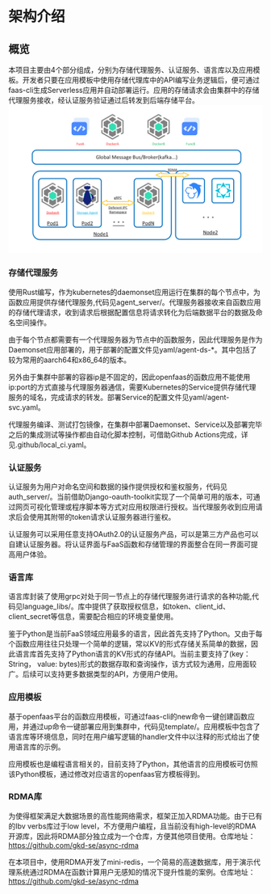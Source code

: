 # 架构介绍

## 概览
本项目主要由4个部分组成，分别为存储代理服务、认证服务、语言库以及应用模板。开发者只要在应用模板中使用存储代理库中的API编写业务逻辑后，便可通过faas-cli生成Serverless应用并自动部署运行。应用的存储请求会由集群中的存储代理服务接收，经认证服务验证通过后转发到后端存储平台。
![](images/p2.png)
### 存储代理服务
使用Rust编写，作为kubernetes的daemonset应用运行在集群的每个节点中，为函数应用提供存储代理服务,代码见agent_server/。代理服务器接收来自函数应用的存储代理请求，收到请求后根据配置信息将请求转化为后端数据平台的数据及命名空间操作。

由于每个节点都需要有一个代理服务器为节点中的函数服务，因此代理服务是作为Daemonset应用部署的，用于部署的配置文件见yaml/agent-ds-*。其中包括了较为常用的aarch64和x86_64的版本。

另外由于集群中部署的容器ip是不固定的，因此openfaas的函数应用不能使用ip:port的方式直接与代理服务器通信，需要Kubernetes的Service提供存储代理服务的域名，完成请求的转发。部署Service的配置文件见yaml/agent-svc.yaml。

代理服务编译、测试打包镜像，在集群中部署Daemonset、Service以及部署完毕之后的集成测试等操作都由自动化脚本控制，可借助Github Actions完成，详见.github/local_ci.yaml。
### 认证服务
认证服务为用户对命名空间和数据的操作提供授权和鉴权服务，代码见auth_server/。当前借助Django-oauth-toolkit实现了一个简单可用的版本，可通过网页可视化管理或程序脚本等方式对应用权限进行授权。当代理服务收到应用请求后会使用其附带的token请求认证服务器进行鉴权。

认证服务可以采用任意支持OAuth2.0的认证服务产品，可以是第三方产品也可以自建认证服务器。将认证界面与FaaS函数和存储管理的界面整合在同一界面可提高用户体验。

### 语言库
语言库封装了使用grpc对处于同一节点上的存储代理服务进行请求的各种功能,代码见language_libs/。库中提供了获取授权信息，如token、client_id、client_secret等信息，需要配合相应的环境变量使用。

鉴于Python是当前FaaS领域应用最多的语言，因此首先支持了Python。又由于每个函数应用往往只处理一个简单的逻辑，常以KV的形式存储关系简单的数据，因此语言库首先支持了Python语言的KV形式的存储API。当前主要支持了(key：String， value: bytes)形式的数据存取和查询操作，该方式较为通用，应用面较广。后续可以支持更多数据类型的API，方便用户使用。

### 应用模板
基于openfaas平台的函数应用模板，可通过faas-cli的new命令一键创建函数应用，并通过up命令一键部署应用到集群中，代码见template/。应用模板中包含了语言库等环境信息，同时在用户编写逻辑的handler文件中以注释的形式给出了使用语言库的示例。

应用模板也是编程语言相关的，目前支持了Python，其他语言的应用模板可仿照该Python模板，通过修改对应语言的openfaas官方模板得到。   

### RDMA库
为使得框架满足大数据场景的高性能网络需求，框架正加入RDMA功能。由于已有的Ibv verbs库过于low level，不方便用户编程，且当前没有high-level的RDMA开源库，因此将RDMA部分独立成为一个仓库，方便其他项目使用。仓库地址：https://github.com/gkd-se/async-rdma    

在本项目中，使用RDMA开发了mini-redis，一个简易的高速数据库，用于演示代理系统通过RDMA在函数计算用户无感知的情况下提升性能的案例。仓库地址：https://github.com/gkd-se/async-rdma
